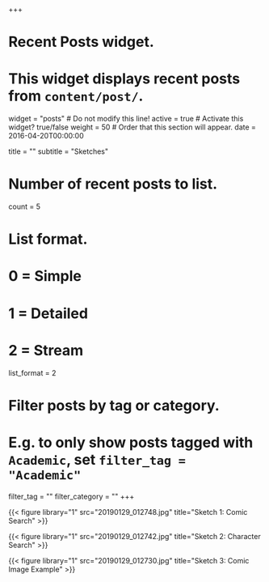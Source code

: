 +++
# Recent Posts widget.
# This widget displays recent posts from `content/post/`.
widget = "posts"  # Do not modify this line!
active = true  # Activate this widget? true/false
weight = 50  # Order that this section will appear.
date = 2016-04-20T00:00:00

title = ""
subtitle = "Sketches"

# Number of recent posts to list.
count = 5

# List format.
#   0 = Simple
#   1 = Detailed
#   2 = Stream
list_format = 2

# Filter posts by tag or category.
#  E.g. to only show posts tagged with `Academic`, set `filter_tag = "Academic"`
filter_tag = ""
filter_category = ""
+++

{{< figure library="1" src="20190129_012748.jpg" title="Sketch 1: Comic Search" >}}

{{< figure library="1" src="20190129_012742.jpg" title="Sketch 2: Character Search" >}}

{{< figure library="1" src="20190129_012730.jpg" title="Sketch 3: Comic Image Example" >}}
